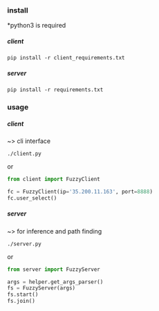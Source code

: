 ### install
*python3 is required
##### client
```
pip install -r client_requirements.txt
```
##### server
```
pip install -r requirements.txt
```

### usage
##### client 
~> cli interface <br>
``` 
./client.py 
``` 
or
```python
from client import FuzzyClient

fc = FuzzyClient(ip='35.200.11.163', port=8888)
fc.user_select()
```

##### server 
~> for inference and path finding
``` 
./server.py 
``` 
or
```python
from server import FuzzyServer

args = helper.get_args_parser()
fs = FuzzyServer(args)
fs.start()
fs.join()
```
